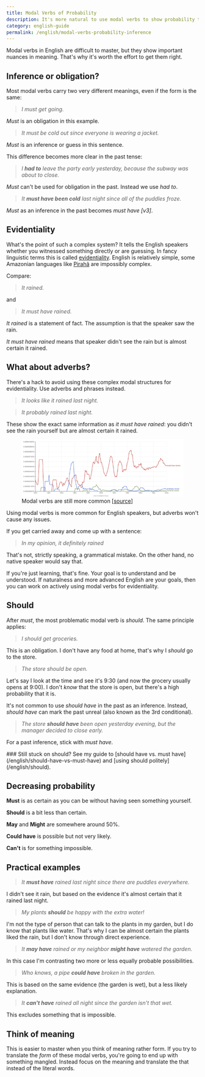```yaml
---
title: Modal Verbs of Probability
description: It's more natural to use modal verbs to show probability than adverbs
category: english-guide
permalink: /english/modal-verbs-probability-inference
---
```


Modal verbs in English are difficult to master, but they show important nuances in meaning. That's why it's worth the effort to get them right. 

## Inference or obligation? 

Most modal verbs carry two very different meanings, even if the form is the same: 

> *I must get going.* 

*Must* is an obligation in this example.    

> *It must be cold out since everyone is wearing a jacket.* 

*Must* is an inference or guess in this sentence. 

This difference becomes more clear in the past tense: 

> *I **had to** leave the party early yesterday, because the subway was about to close.*

*Must* can't be used for obligation in the past. Instead we use *had to*.

> *It **must have been cold** last night since all of the puddles froze.* 
 
 *Must* as an inference in the past becomes *must have [v3]*. 
 
## Evidentiality 

What's the point of such a complex system? It tells the English speakers whether you witnessed something directly or are guessing. In fancy linguistic terms this is called [evidentiality](https://en.wikipedia.org/wiki/Evidentiality). English is relatively simple, some Amazonian languages like [Pirahã](/blog/piraha-language) are impossibly complex.

Compare: 

> *It rained.* 

and

> *It must have rained.*

*It rained* is a statement of fact. The assumption is that the speaker saw the rain. 

*It must have rained* means that speaker didn't see the rain but is almost certain it rained. 

## What about adverbs? 

There's a hack to avoid using these complex modal structures for evidentiality. Use adverbs and phrases instead. 

> *It looks like it rained last night.*

> *It probably rained last night.*

These show the exact same information as *it must have rained*: you didn't see the rain yourself but are almost certain it rained. 

<figure>
<img src="/static/posts/2020-05-17/must-have-rained-ngram.png" alt="Must have rained is far more common than using rained with an adverb of probability" loading="lazy">
<figcaption>Modal verbs are still more common [<a href="https://books.google.com/ngrams/graph?content=probably+rained%2Cmust+have+rained%2Ccertainly+rained&year_start=1800&year_end=2000&corpus=15&smoothing=3&share=&direct_url=t1%3B%2Cprobably%20rained%3B%2Cc0%3B.t1%3B%2Cmust%20have%20rained%3B%2Cc0%3B.t1%3B%2Ccertainly%20rained%3B%2Cc0#t1%3B%2Cprobably%20rained%3B%2Cc1%3B.t1%3B%2Cmust%20have%20rained%3B%2Cc1%3B.t1%3B%2Ccertainly%20rained%3B%2Cc1">source</a>]</figcaption>
</figure>

Using modal verbs is more common for English speakers, but adverbs won't cause any issues. 

If you get carried away and come up with a sentence: 

> *In my opinion, it definitely rained*

That's not, strictly speaking, a grammatical mistake. On the other hand, no native speaker would say that. 

If you're just learning, that's fine. Your goal is to understand and be understood. If naturalness and more advanced English are your goals, then you can work on actively using modal verbs for evidentiality. 

## Should 

After *must*, the most problematic modal verb is *should*. The same principle applies: 

> *I should get groceries.*

This is an obligation. I don't have any food at home, that's why I *should* go to the store. 

> *The store should be open.*

Let's say I look at the time and see it's 9:30 (and now the grocery usually opens at 9:00). I don't *know* that the store is open, but there's a high probability that it is. 

It's not common to use *should have* in the past as an inference. Instead, *should have* can mark the past unreal (also known as the 3rd conditional). 

> *The store **should have** been open yesterday evening, but the manager decided to close early.* 

For a past inference, stick with *must have*. 

<aside markdown="1">
### Still stuck on should? 
See my guide to [should have vs. must have](/english/should-have-vs-must-have) and [using should politely](/english/should).
</aside>

## Decreasing probability 

**Must** is as certain as you can be without having seen something yourself. 

**Should** is a bit less than certain. 

**May** and **Might** are somewhere around 50%. 

**Could have** is possible but not very likely. 

**Can't** is for something impossible. 

##  Practical examples 

> *It **must have** rained last night since there are puddles everywhere.* 

I didn't see it rain, but based on the evidence it's almost certain that it rained last night. 

> *My plants **should** be happy with the extra water!*

I'm not the type of person that can talk to the plants in my garden, but I do know that plants like water. That's why I can be almost certain the plants liked the rain, but I don't know through direct experience. 

> *It **may have** rained or my neighbor **might have** watered the garden.* 

In this case I'm contrasting two more or less equally probable possibilities. 

> *Who knows, a pipe **could have** broken in the garden.*

This is based on the same evidence (the garden is wet), but a less likely explanation. 

> *It **can't have** rained all night since the garden isn't that wet.*

This excludes something that is impossible. 

##  Think of meaning

This is easier to master when you think of meaning rather form. If you try to translate the *form* of these modal verbs, you're going to end up with something mangled. Instead focus on the meaning and translate the that instead of the literal words. 



